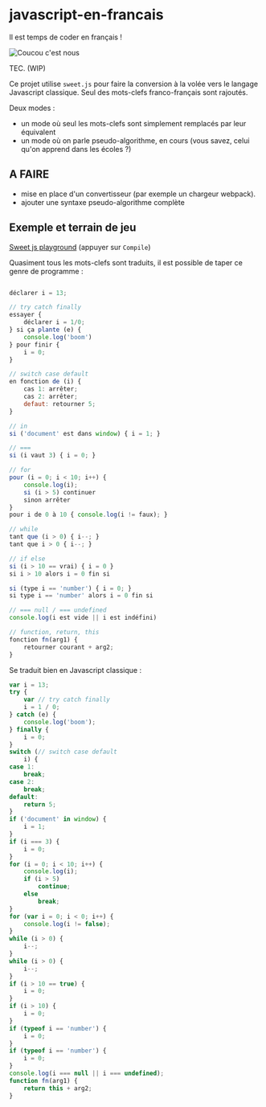 # javascript-en-francais

Il est temps de coder en français !

![Coucou c'est nous](https://rawgit.com/chtefi/javascript-en-francais/master/coucou%20c'est%20nous.png)

TEC. (WIP)

Ce projet utilise `sweet.js` pour faire la conversion à la volée vers le langage Javascript classique.
Seul des mots-clefs franco-français sont rajoutés.

Deux modes :

- un mode où seul les mots-clefs sont simplement remplacés par leur équivalent
- un mode où on parle pseudo-algorithme, en cours (vous savez, celui qu'on apprend dans les écoles ?)

## A FAIRE

- mise en place d'un convertisseur (par exemple un chargeur webpack).
- ajouter une syntaxe pseudo-algorithme complète

## Exemple et terrain de jeu

[Sweet js playground](http://goo.gl/XeWJcX) (appuyer sur `Compile`)

Quasiment tous les mots-clefs sont traduits, il est possible de taper ce genre de programme :

```js

déclarer i = 13;

// try catch finally
essayer {
    déclarer i = 1/0;
} si ça plante (e) {
    console.log('boom')
} pour finir {
    i = 0;
}

// switch case default
en fonction de (i) {
    cas 1: arrêter;
    cas 2: arrêter;
    defaut: retourner 5;
}

// in
si ('document' est dans window) { i = 1; }

// ===
si (i vaut 3) { i = 0; }

// for
pour (i = 0; i < 10; i++) {
    console.log(i);
    si (i > 5) continuer
    sinon arrêter
}
pour i de 0 à 10 { console.log(i != faux); }

// while
tant que (i > 0) { i--; }
tant que i > 0 { i--; }

// if else
si (i > 10 == vrai) { i = 0 }
si i > 10 alors i = 0 fin si

si (type i == 'number') { i = 0; }
si type i == 'number' alors i = 0 fin si

// === null / === undefined
console.log(i est vide || i est indéfini)

// function, return, this
fonction fn(arg1) {
    retourner courant + arg2;
}
```

Se traduit bien en Javascript classique :

```js
var i = 13;
try {
    var // try catch finally
    i = 1 / 0;
} catch (e) {
    console.log('boom');
} finally {
    i = 0;
}
switch (// switch case default
    i) {
case 1:
    break;
case 2:
    break;
default:
    return 5;
}
if ('document' in window) {
    i = 1;
}
if (i === 3) {
    i = 0;
}
for (i = 0; i < 10; i++) {
    console.log(i);
    if (i > 5)
        continue;
    else
        break;
}
for (var i = 0; i < 0; i++) {
    console.log(i != false);
}
while (i > 0) {
    i--;
}
while (i > 0) {
    i--;
}
if (i > 10 == true) {
    i = 0;
}
if (i > 10) {
    i = 0;
}
if (typeof i == 'number') {
    i = 0;
}
if (typeof i == 'number') {
    i = 0;
}
console.log(i === null || i === undefined);
function fn(arg1) {
    return this + arg2;
}
```
